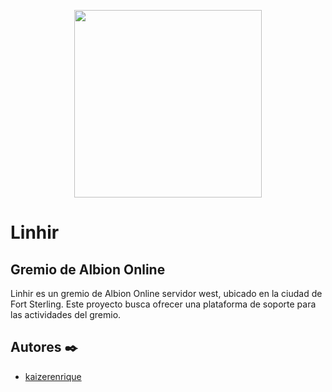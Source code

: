 <p align="center"><a href="#" target="_blank"><img src="https://drive.google.com/uc?export=download&id=1eCCIrPRB9jp3qjfr1jzjHtz2qqnkGC2k" width="300"></a></p>

# Linhir
## Gremio de Albion Online

Linhir es un gremio de Albion Online servidor west, ubicado en la ciudad de Fort Sterling. 
Este proyecto busca ofrecer una plataforma de soporte para las actividades del gremio. 

## Autores ✒️
* [kaizerenrique](https://github.com/kaizerenrique)
